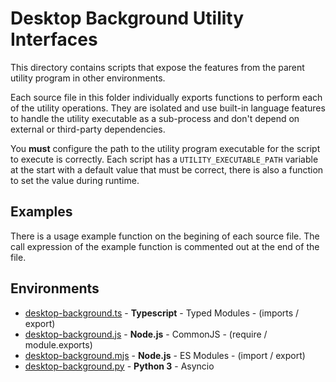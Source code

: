 # Desktop Background Utility Interfaces

This directory contains scripts that expose the features from the parent utility program in other environments.

Each source file in this folder individually exports functions to perform each of the utility operations. They are isolated and use built-in language features to handle the utility executable as a sub-process and don't depend on external or third-party dependencies.

You **must** configure the path to the utility program executable for the script to execute is correctly. Each script has a `UTILITY_EXECUTABLE_PATH` variable at the start with a default value that must be correct, there is also a function to set the value during runtime.

## Examples

There is a usage example function on the begining of each source file. The call expression of the example function is commented out at the end of the file.

## Environments

 - [desktop-background.ts](./desktop-background.ts) - **Typescript** - Typed Modules - (imports / export)
 - [desktop-background.js](./desktop-background.js) - **Node.js** - CommonJS - (require / module.exports)
 - [desktop-background.mjs](./desktop-background.mjs) - **Node.js** - ES Modules - (import / export)
 - [desktop-background.py](./desktop-background.py) - **Python 3** - Asyncio
